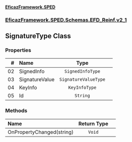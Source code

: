 #### [EficazFramework.SPED](EficazFrameworkSPED.md 'EficazFramework SPED')
### [EficazFramework.SPED.Schemas.EFD_Reinf.v2_1](EficazFramework.SPED.Schemas.EFD_Reinf.v2_1.md 'EficazFramework.SPED.Schemas.EFD_Reinf.v2_1')

## SignatureType Class
### Properties

| # | Name | Type | |
| ---: | :--- | :---: | :--- |
| 02 | SignedInfo | `SignedInfoType` |  |
| 03 | SignatureValue | `SignatureValueType` |  |
| 04 | KeyInfo | `KeyInfoType` |  |
| 05 | Id | `String` |  |
### Methods

| Name | Return Type | |
| :--- | :---: | :--- |
| OnPropertyChanged(string) | `Void` |  |
